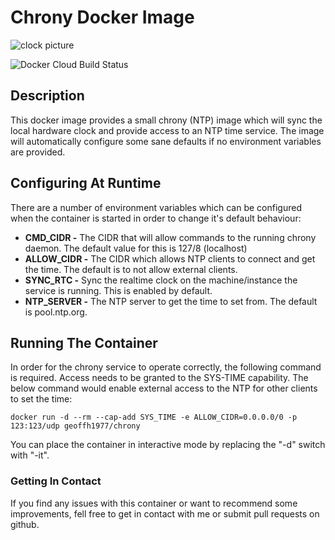 # Chrony Docker Image

![clock picture](https://raw.githubusercontent.com/geoffh1977/docker-chrony/master/files/logo.png)

![Docker Cloud Build Status](https://img.shields.io/docker/cloud/build/geoffh1977/chrony.svg?style=plastic)

## Description
This docker image provides a small chrony (NTP) image which will sync the local hardware clock and provide access to an NTP time service. The image will automatically configure some sane defaults if no environment variables are provided.

## Configuring At Runtime
There are a number of environment variables which can be configured when the container is started in order to change it's default behaviour:
- **CMD_CIDR -** The CIDR that will allow commands to the running chrony daemon. The default value for this is 127/8 (localhost)
- **ALLOW_CIDR -** The CIDR which allows NTP clients to connect and get the time. The default is to not allow external clients.
- **SYNC_RTC -** Sync the realtime clock on the machine/instance the service is running. This is enabled by default.
- **NTP_SERVER -** The NTP server to get the time to set from. The default is pool.ntp.org.

## Running The Container
In order for the chrony service to operate correctly, the following command is required. Access needs to be granted to the SYS-TIME capability. The below command would enable external access to the NTP for other clients to set the time:

`docker run -d --rm --cap-add SYS_TIME -e ALLOW_CIDR=0.0.0.0/0 -p 123:123/udp geoffh1977/chrony`

You can place the container in interactive mode by replacing the "-d" switch with "-it". 

### Getting In Contact ###
If you find any issues with this container or want to recommend some improvements, fell free to get in contact with me or submit pull requests on github.
